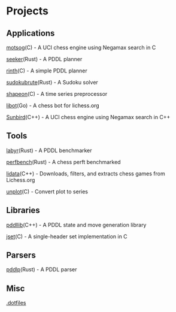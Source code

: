 

# Projects
## Applications
[motsog](https://github.com/jmdha/motsog)(C) - A UCI chess engine using Negamax search in C

[seeker](https://github.com/jmdha/seeker)(Rust) - A PDDL planner

[rinth](https://github.com/jmdha/rinth)(C) - A simple PDDL planner

[sudokubrute](https://github.com/jmdha/sudokubrute)(Rust) - A Sudoku solver

[shapeon](https://github.com/jmdha/shapeon)(C) - A time series preprocessor

[libot](https://github.com/jmdha/libot)(Go) - A chess bot for lichess.org

[Sunbird](https://github.com/jmdha/Sunbird)(C++) - A UCI chess engine using Negamax search in C++

## Tools
[labyr](https://github.com/jmdha/labyr)(Rust) - A PDDL benchmarker

[perfbench](https://github.com/jmdha/perfbench)(Rust) - A chess perft benchmarked

[lidata](https://github.com/jmdha/lidata)(C++) - Downloads, filters, and extracts chess games from Lichess.org

[unplot](https://github.com/jmdha/unplot)(C) - Convert plot to series

## Libraries
[pddllib](https://github.com/jmdha/pddllib)(C++) - A PDDL state and move generation library

[jset](https://github.com/jmdha/jset)(C) - A single-header set implementation in C

## Parsers
[pddlp](https://github.com/jmdha/pddlp)(Rust) - A PDDL parser

## Misc
[.dotfiles](https://github.com/jmdha/.dotfiles)

